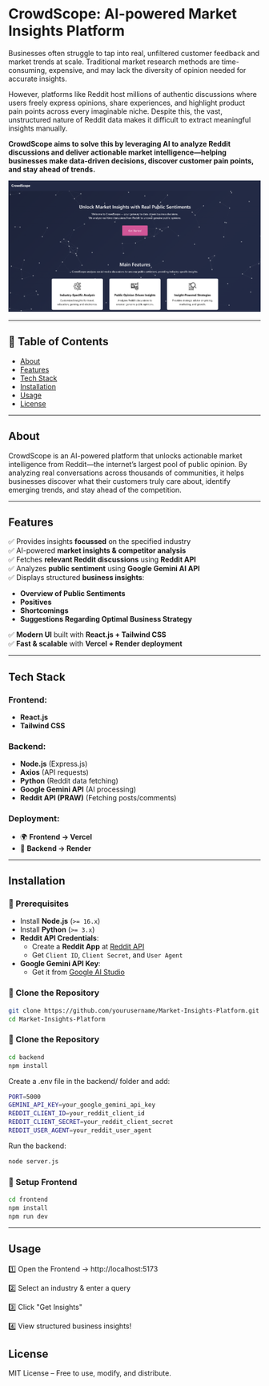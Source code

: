 # CrowdScope: AI-powered Market Insights Platform
Businesses often struggle to tap into real, unfiltered customer feedback and market trends at scale. Traditional market research methods are time-consuming, expensive, and may lack the diversity of opinion needed for accurate insights.

However, platforms like Reddit host millions of authentic discussions where users freely express opinions, share experiences, and highlight product pain points across every imaginable niche. Despite this, the vast, unstructured nature of Reddit data makes it difficult to extract meaningful insights manually.

**CrowdScope aims to solve this by leveraging AI to analyze Reddit discussions and deliver actionable market intelligence—helping businesses make data-driven decisions, discover customer pain points, and stay ahead of trends.**

![Market Insights Platform](https://github.com/lakshyagrg23/CrowdScope/blob/daa83d4662487c97ecbd878a10ca56e724e07ca2/home.png)

---

## 📖 Table of Contents
- [About](#about)
- [Features](#features)
- [Tech Stack](#tech-stack)
- [Installation](#installation)
- [Usage](#usage)
- [License](#license)

---

## About
CrowdScope is an AI-powered platform that unlocks actionable market intelligence from Reddit—the internet’s largest pool of public opinion. By analyzing real conversations across thousands of communities, it helps businesses discover what their customers truly care about, identify emerging trends, and stay ahead of the competition.

---

## Features
✅ Provides insights **focussed** on the specified industry  
✅ AI-powered **market insights & competitor analysis**  
✅ Fetches **relevant Reddit discussions** using **Reddit API**  
✅ Analyzes **public sentiment** using **Google Gemini AI API**  
✅ Displays structured **business insights**:
   - **Overview of Public Sentiments**
   - **Positives**
   - **Shortcomings**
   - **Suggestions Regarding Optimal Business Strategy**

✅ **Modern UI** built with **React.js + Tailwind CSS**  
✅ **Fast & scalable** with **Vercel + Render deployment**

---

## Tech Stack
### **Frontend:**
- **React.js**
- **Tailwind CSS**

### **Backend:**
- **Node.js** (Express.js)
- **Axios** (API requests)
- **Python** (Reddit data fetching)
- **Google Gemini API** (AI processing)
- **Reddit API (PRAW)** (Fetching posts/comments)

### **Deployment:**
- 🌍 **Frontend → Vercel**
- 🔄 **Backend → Render**

---

## Installation
### 🔹 Prerequisites
- Install **Node.js** (`>= 16.x`)
- Install **Python** (`>= 3.x`)
- **Reddit API Credentials**:
  - Create a **Reddit App** at [Reddit API](https://www.reddit.com/prefs/apps)
  - Get `Client ID`, `Client Secret`, and `User Agent`
- **Google Gemini API Key**:
  - Get it from [Google AI Studio](https://aistudio.google.com/)

### 🔹 Clone the Repository
```sh
git clone https://github.com/yourusername/Market-Insights-Platform.git
cd Market-Insights-Platform
```

### 🔹 Clone the Repository
```sh
cd backend
npm install
```
Create a .env file in the backend/ folder and add:
```sh
PORT=5000
GEMINI_API_KEY=your_google_gemini_api_key
REDDIT_CLIENT_ID=your_reddit_client_id
REDDIT_CLIENT_SECRET=your_reddit_client_secret
REDDIT_USER_AGENT=your_reddit_user_agent
```
Run the backend:
```sh
node server.js
```

### 🔹 Setup Frontend
```sh
cd frontend
npm install
npm run dev
```
---

## Usage

1️⃣ Open the Frontend → http://localhost:5173

2️⃣ Select an industry & enter a query

3️⃣ Click "Get Insights"

4️⃣ View structured business insights!


## License

MIT License – Free to use, modify, and distribute.

